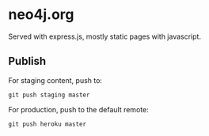 neo4j.org
=========

Served with express.js, mostly static pages with javascript. 

Publish
-------

For staging content, push to:

    git push staging master


For production, push to the default remote:

    git push heroku master

